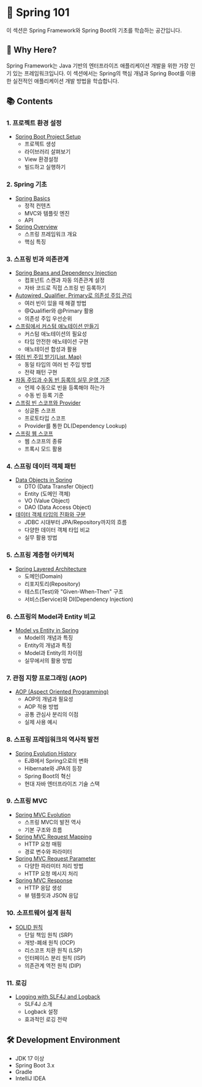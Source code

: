 # 🌱 Spring 101

이 섹션은 Spring Framework와 Spring Boot의 기초를 학습하는 공간입니다.

## 🎯 Why Here?
Spring Framework는 Java 기반의 엔터프라이즈 애플리케이션 개발을 위한 가장 인기 있는 프레임워크입니다. 
이 섹션에서는 Spring의 핵심 개념과 Spring Boot를 이용한 실전적인 애플리케이션 개발 방법을 학습합니다.

## 📚 Contents

### 1. 프로젝트 환경 설정
- [Spring Boot Project Setup](./spring_boot_project_setup.md)
  - 프로젝트 생성
  - 라이브러리 살펴보기
  - View 환경설정
  - 빌드하고 실행하기

### 2. Spring 기초
- [Spring Basics](./spring_basics.md)
  - 정적 컨텐츠
  - MVC와 템플릿 엔진
  - API
- [Spring Overview](./spring_overview.md)
  - 스프링 프레임워크 개요
  - 핵심 특징

### 3. 스프링 빈과 의존관계
- [Spring Beans and Dependency Injection](./spring_beans_and_dependency_injection.md)
  - 컴포넌트 스캔과 자동 의존관계 설정
  - 자바 코드로 직접 스프링 빈 등록하기
- [Autowired, Qualifier, Primary로 의존성 주입 관리](./AutowiredQualifierPrimary.md)
  - 여러 빈이 있을 때 해결 방법
  - @Qualifier와 @Primary 활용
  - 의존성 주입 우선순위
- [스프링에서 커스텀 애노테이션 만들기](./CustomAnnotation.md)
  - 커스텀 애노테이션의 필요성
  - 타입 안전한 애노테이션 구현
  - 애노테이션 합성과 활용
- [여러 빈 주입 받기(List, Map)](./MultipleBeanInjection.md)
  - 동일 타입의 여러 빈 주입 방법
  - 전략 패턴 구현
- [자동 주입과 수동 빈 등록의 실무 운영 기준](./AutomanualBeansGuideline.md)
  - 언제 수동으로 빈을 등록해야 하는가
  - 수동 빈 등록 기준
- [스프링 빈 스코프와 Provider](./BeanScopeAndProvider.md)
  - 싱글톤 스코프
  - 프로토타입 스코프
  - Provider를 통한 DL(Dependency Lookup)
- [스프링 웹 스코프](./WebScope.md)
  - 웹 스코프의 종류
  - 프록시 모드 활용

### 4. 스프링 데이터 객체 패턴
- [Data Objects in Spring](./data_objects_in_spring.md)
  - DTO (Data Transfer Object)
  - Entity (도메인 객체)
  - VO (Value Object)
  - DAO (Data Access Object)
- [데이터 객체 타입의 진화와 구분](./DataObjectTypes.md)
  - JDBC 시대부터 JPA/Repository까지의 흐름
  - 다양한 데이터 객체 타입 비교
  - 실무 활용 방법

### 5. 스프링 계층형 아키텍처
- [Spring Layered Architecture](./spring_layered_architecture.md)
  - 도메인(Domain)
  - 리포지토리(Repository)
  - 테스트(Test)와 "Given-When-Then" 구조
  - 서비스(Service)와 DI(Dependency Injection)

### 6. 스프링의 Model과 Entity 비교
- [Model vs Entity in Spring](./spring_model_vs_entity.md)
  - Model의 개념과 특징
  - Entity의 개념과 특징
  - Model과 Entity의 차이점
  - 실무에서의 활용 방법

### 7. 관점 지향 프로그래밍 (AOP)
- [AOP (Aspect Oriented Programming)](./spring_aop.md)
  - AOP의 개념과 필요성
  - AOP 적용 방법
  - 공통 관심사 분리의 이점
  - 실제 사용 예시

### 8. 스프링 프레임워크의 역사적 발전
- [Spring Evolution History](./spring_evolution_history.md)
  - EJB에서 Spring으로의 변화
  - Hibernate와 JPA의 등장
  - Spring Boot의 혁신
  - 현대 자바 엔터프라이즈 기술 스택

### 9. 스프링 MVC
- [Spring MVC Evolution](./Spring_MVC_Evolution.md)
  - 스프링 MVC의 발전 역사
  - 기본 구조와 흐름
- [Spring MVC Request Mapping](./Spring_MVC_Request_Mapping.md)
  - HTTP 요청 매핑
  - 경로 변수와 파라미터
- [Spring MVC Request Parameter](./Spring_MVC_Request_Parameter.md)
  - 다양한 파라미터 처리 방법
  - HTTP 요청 메시지 처리
- [Spring MVC Response](./Spring_MVC_Response.md)
  - HTTP 응답 생성
  - 뷰 템플릿과 JSON 응답

### 10. 소프트웨어 설계 원칙
- [SOLID 원칙](./solid_principles.md)
  - 단일 책임 원칙 (SRP)
  - 개방-폐쇄 원칙 (OCP)
  - 리스코프 치환 원칙 (LSP)
  - 인터페이스 분리 원칙 (ISP)
  - 의존관계 역전 원칙 (DIP)

### 11. 로깅
- [Logging with SLF4J and Logback](./Logging_SLF4J_Logback.md)
  - SLF4J 소개
  - Logback 설정
  - 효과적인 로깅 전략

## 🛠️ Development Environment
- JDK 17 이상
- Spring Boot 3.x
- Gradle
- IntelliJ IDEA